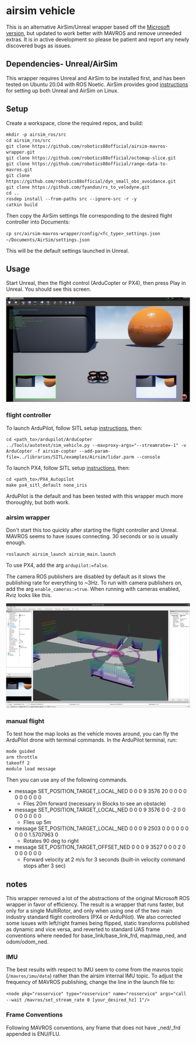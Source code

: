 # airsim vehicle

This is an alternative AirSim/Unreal wrapper based off the [Microsoft version](https://github.com/microsoft/AirSim), but updated to work better with MAVROS and remove unneeded extras. It is in active development so please be patient and report any newly discovered bugs as issues.

## Dependencies- Unreal/AirSim

This wrapper requires Unreal and AirSim to be installed first, and has been tested on Ubuntu 20.04 with ROS Noetic. AirSim provides good [instructions](https://microsoft.github.io/AirSim/build_linux/) for setting up both Unreal and AirSim on Linux.

## Setup

Create a workspace, clone the required repos, and build:
```
mkdir -p airsim_ros/src
cd airsim_ros/src
git clone https://github.com/robotics88official/airsim-mavros-wrapper.git
git clone https://github.com/robotics88official/octomap-slice.git
git clone https://github.com/robotics88official/range-data-to-mavros.git
git clone https://github.com/robotics88official/dyn_small_obs_avoidance.git
git clone https://github.com/fyandun/rs_to_velodyne.git
cd ..
rosdep install --from-paths src --ignore-src -r -y
catkin build
```

Then copy the AirSim settings file corresponding to the desired flight controller into Documents:

`cp src/airsim-mavros-wrapper/config/<fc_type>_settings.json ~/Documents/AirSim/settings.json`

This will be the default settings launched in Unreal.

## Usage 

Start Unreal, then the flight control (ArduCopter or PX4), then press Play in Unreal. You should see this screen.

![](images/unreal-start.png)

### flight controller

To launch ArduPilot, follow SITL setup [instructions](https://ardupilot.org/dev/docs/setting-up-sitl-on-linux.html), then:

```
cd <path_to>/ardupilot/ArduCopter
../Tools/autotest/sim_vehicle.py --mavproxy-args="--streamrate=-1" -v ArduCopter -f airsim-copter --add-param-file=../libraries/SITL/examples/Airsim/lidar.parm --console
```

To launch PX4, follow SITL setup [instructions](https://microsoft.github.io/AirSim/px4_sitl/), then:

```
cd <path_to>/PX4_Autopilot
make px4_sitl_default none_iris
```

ArduPilot is the default and has been tested with this wrapper much more thoroughly, but both work.

### airsim wrapper

Don't start this too quickly after starting the flight controller and Unreal. MAVROS seems to have issues connecting. 30 seconds or so is usually enough.

`roslaunch airsim_launch airsim_main.launch`

To use PX4, add the arg `ardupilot:=false`. 

The camera ROS publishers are disabled by default as it slows the publishing rate for everything to ~3Hz. To run with camera publishers on, add the arg `enable_cameras:=true`. When running with cameras enabled, Rviz looks like this.

![](images/airsim-start-ros.png)

### manual flight

To test how the map looks as the vehicle moves around, you can fly the ArduPilot drone with terminal commands. In the ArduPilot terminal, run:

```
mode guided
arm throttle
takeoff 2
module load message
```
Then you can use any of the following commands.

* message SET_POSITION_TARGET_LOCAL_NED 0 0 0 9 3576 20 0 0 0 0 0 0 0 0 0 0
    * Flies 20m forward (necessary in Blocks to see an obstacle)
* message SET_POSITION_TARGET_LOCAL_NED 0 0 0 9 3576 0 0 -2 0 0 0 0 0 0 0 0
    * Flies up 5m
* message SET_POSITION_TARGET_LOCAL_NED 0 0 0 9 2503 0 0 0 0 0 0 0 0 0 1.5707963 0
    * Rotates 90 deg to right
* message SET_POSITION_TARGET_OFFSET_NED 0 0 0 9 3527 0 0 0 2 0 0 0 0 0 0 0
    * Forward velocity at 2 m/s for 3 seconds (built-in velocity command stops after 3 sec)


## notes

This wrapper removed a lot of the abstractions of the original Microsoft ROS wrapper in favor of efficiency. The result is a wrapper that runs faster, but only for a single MultiRotor, and only when using one of the two main industry standard flight controllers (PX4 or ArduPilot). We also corrected some issues with left/right frames being flipped, static transforms published as dynamic and vice versa, and reverted to standard UAS frame conventions where needed for base_link/base_link_frd, map/map_ned, and odom/odom_ned.

### IMU

The best results with respect to IMU seem to come from the mavros topic (`/mavros/imu/data`) rather than the airsim internal IMU topic. To adjust the frequency of MAVROS publishing, change the line in the launch file to:

`<node pkg="rosservice" type="rosservice" name="rosservice" args="call --wait /mavros/set_stream_rate 0 [your_desired_hz] 1"/>`

### Frame Conventions

Following MAVROS conventions, any frame that does not have _ned/_frd appended is ENU/FLU.